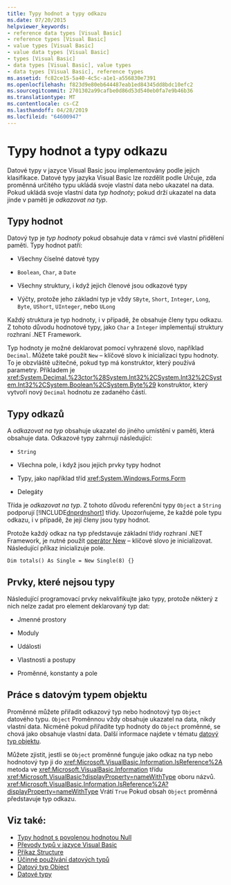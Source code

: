 ```yaml
---
title: Typy hodnot a typy odkazu
ms.date: 07/20/2015
helpviewer_keywords:
- reference data types [Visual Basic]
- reference types [Visual Basic]
- value types [Visual Basic]
- value data types [Visual Basic]
- types [Visual Basic]
- data types [Visual Basic], value types
- data types [Visual Basic], reference types
ms.assetid: fc82ce15-5a40-4c5c-a1e1-a556830e7391
ms.openlocfilehash: f823d9e80eb644487eab1ed84345dd8bdc10efc2
ms.sourcegitcommit: 2701302a99cafbe0d86d53d540eb0fa7e9b46b36
ms.translationtype: MT
ms.contentlocale: cs-CZ
ms.lasthandoff: 04/28/2019
ms.locfileid: "64600947"
---
```

# <a name="value-types-and-reference-types"></a>Typy hodnot a typy odkazu
Datové typy v jazyce Visual Basic jsou implementovány podle jejich klasifikace. Datové typy jazyka Visual Basic lze rozdělit podle Určuje, zda proměnná určitého typu ukládá svoje vlastní data nebo ukazatel na data. Pokud ukládá svoje vlastní data *typ hodnoty*; pokud drží ukazatel na data jinde v paměti je *odkazovat na typ*.  
  
## <a name="value-types"></a>Typy hodnot  
 Datový typ je *typ hodnoty* pokud obsahuje data v rámci své vlastní přidělení paměti. Typy hodnot patří:  
  
- Všechny číselné datové typy  
  
- `Boolean`, `Char`, a `Date`  
  
- Všechny struktury, i když jejich členové jsou odkazové typy  
  
- Výčty, protože jeho základní typ je vždy `SByte`, `Short`, `Integer`, `Long`, `Byte`, `UShort`, `UInteger`, nebo `ULong`  
  
 Každý struktura je typ hodnoty, i v případě, že obsahuje členy typu odkazu. Z tohoto důvodu hodnotové typy, jako `Char` a `Integer` implementují struktury rozhraní .NET Framework.  
  
 Typ hodnoty je možné deklarovat pomocí vyhrazené slovo, například `Decimal`. Můžete také použít `New` – klíčové slovo k inicializaci typu hodnoty. To je obzvláště užitečné, pokud typ má konstruktor, který používá parametry. Příkladem je <xref:System.Decimal.%23ctor%28System.Int32%2CSystem.Int32%2CSystem.Int32%2CSystem.Boolean%2CSystem.Byte%29> konstruktor, který vytvoří nový `Decimal` hodnotu ze zadaného částí.  
  
## <a name="reference-types"></a>Typy odkazů  
 A *odkazovat na typ* obsahuje ukazatel do jiného umístění v paměti, která obsahuje data. Odkazové typy zahrnují následující:  
  
- `String`  
  
- Všechna pole, i když jsou jejich prvky typy hodnot  
  
- Typy, jako například tříd <xref:System.Windows.Forms.Form>  
  
- Delegáty  
  
 Třída je *odkazovat na typ*. Z tohoto důvodu referenční typy `Object` a `String` podporují [!INCLUDE[dnprdnshort](~/includes/dnprdnshort-md.md)] třídy. Upozorňujeme, že každé pole typu odkazu, i v případě, že její členy jsou typy hodnot.  
  
 Protože každý odkaz na typ představuje základní třídy rozhraní .NET Framework, je nutné použít [operátor New](../../../../visual-basic/language-reference/operators/new-operator.md) – klíčové slovo je inicializovat. Následující příkaz inicializuje pole.  
  
```  
Dim totals() As Single = New Single(8) {}  
```  
  
## <a name="elements-that-are-not-types"></a>Prvky, které nejsou typy  
 Následující programovací prvky nekvalifikujte jako typy, protože některý z nich nelze zadat pro element deklarovaný typ dat:  
  
- Jmenné prostory  
  
- Moduly  
  
- Události  
  
- Vlastnosti a postupy  
  
- Proměnné, konstanty a pole  
  
## <a name="working-with-the-object-data-type"></a>Práce s datovým typem objektu  
 Proměnné můžete přiřadit odkazový typ nebo hodnotový typ `Object` datového typu. `Object` Proměnnou vždy obsahuje ukazatel na data, nikdy vlastní data. Nicméně pokud přiřadíte typ hodnoty do `Object` proměnné, se chová jako obsahuje vlastní data. Další informace najdete v tématu [datový typ objektu](../../../../visual-basic/language-reference/data-types/object-data-type.md).  
  
 Můžete zjistit, jestli se `Object` proměnné funguje jako odkaz na typ nebo hodnotový typ ji do <xref:Microsoft.VisualBasic.Information.IsReference%2A> metoda ve <xref:Microsoft.VisualBasic.Information> třídu <xref:Microsoft.VisualBasic?displayProperty=nameWithType> oboru názvů. <xref:Microsoft.VisualBasic.Information.IsReference%2A?displayProperty=nameWithType> Vrátí `True` Pokud obsah `Object` proměnná představuje typ odkazu.  
  
## <a name="see-also"></a>Viz také:

- [Typy hodnot s povolenou hodnotou Null](../../../../visual-basic/programming-guide/language-features/data-types/nullable-value-types.md)
- [Převody typů v jazyce Visual Basic](../../../../visual-basic/programming-guide/language-features/data-types/type-conversions.md)
- [Příkaz Structure](../../../../visual-basic/language-reference/statements/structure-statement.md)
- [Účinné používání datových typů](../../../../visual-basic/programming-guide/language-features/data-types/efficient-use-of-data-types.md)
- [Datový typ Object](../../../../visual-basic/language-reference/data-types/object-data-type.md)
- [Datové typy](../../../../visual-basic/programming-guide/language-features/data-types/index.md)
